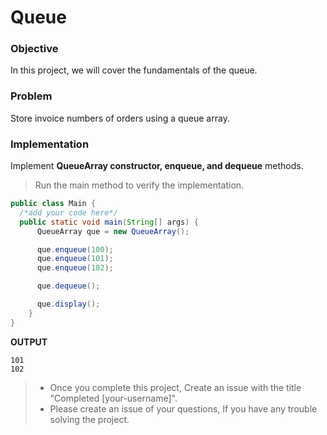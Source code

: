 # Queue

### Objective

In this project, we will cover the fundamentals of the queue.

### Problem
Store invoice numbers of orders using a queue array.

### Implementation

Implement **QueueArray constructor, enqueue, and dequeue** methods.
 
> Run the main method to verify the implementation.

````Java
public class Main {
  /*add your code here*/
  public static void main(String[] args) {
      QueueArray que = new QueueArray();

      que.enqueue(100);
      que.enqueue(101);
      que.enqueue(102);

      que.dequeue();

      que.display();
    }
}
````
**OUTPUT**
````
101
102
````


> * Once you complete this project, Create an issue with the title "Completed [your-username]".
> * Please create an issue of your questions, If you have any trouble solving the project.
